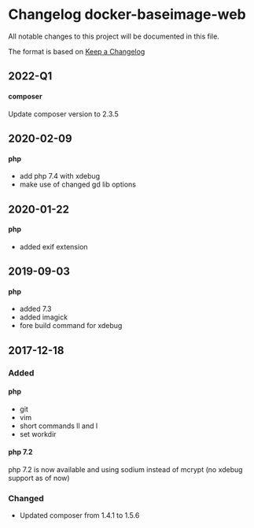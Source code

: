 # Changelog docker-baseimage-web
All notable changes to this project will be documented in this file.

The format is based on [Keep a Changelog](http://keepachangelog.com/en/1.0.0/)

## 2022-Q1

#### composer
Update composer version to 2.3.5

## 2020-02-09
#### php
- add php 7.4 with xdebug
- make use of changed gd lib options

## 2020-01-22
#### php
- added exif extension

## 2019-09-03
#### php
- added 7.3
- added imagick
- fore build command for xdebug

## 2017-12-18
### Added
#### php
- git 
- vim
- short commands ll and l
- set workdir

#### php 7.2
php 7.2 is now available and using sodium instead of mcrypt
(no xdebug support as of now)
### Changed
- Updated composer from 1.4.1 to 1.5.6
